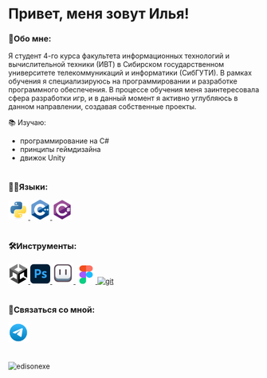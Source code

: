 <h1 align="left">Привет, меня зовут Илья!</h1>

<h3 align="left">📌Обо мне:</h3>
<p>Я студент 4-го курса факультета информационных технологий и вычислительной техники (ИВТ) в Сибирском государственном университете телекоммуникаций и информатики (СибГУТИ). В рамках обучения я специализируюсь на программировании и разработке программного обеспечения.
В процессе обучения меня заинтересовала сфера разработки игр, и в данный момент я активно углубляюсь в данном направлении, создавая собственные проекты.</p>

📚 Изучаю:
  * программирование на C# 
  * принципы геймдизайна
  * движок Unity

#
<h3 align="left">👨‍💻Языки:</h3>
<p align="left"> <a href="https://metanit.com/python/tutorial/" target="_blank" rel="noreferrer"> <img src="https://raw.githubusercontent.com/devicons/devicon/master/icons/python/python-original.svg" alt="python" width="40" height="40"/> </a> <a href="https://metanit.com/cpp/tutorial/" target="_blank" rel="noreferrer"> <img src="https://raw.githubusercontent.com/devicons/devicon/master/icons/cplusplus/cplusplus-original.svg" alt="cplusplus" width="40" height="40"/> </a> <a href="https://metanit.com/sharp/tutorial/" target="_blank" rel="noreferrer"> <img src="https://raw.githubusercontent.com/devicons/devicon/master/icons/csharp/csharp-original.svg" alt="csharp" width="40" height="40"/> </a>

#
<h3 align="left">🛠️Инструменты:</h3>
<a href="https://unity.com/ru" target="_blank" rel="noreferrer"> <img src="https://raw.githubusercontent.com/devicons/devicon/master/icons/unity/unity-original.svg" alt="unity" width="40" height="40"/> </a> <a href="https://www.adobe.com/ru/products/photoshop.html" target="_blank" rel="noreferrer"> <img src="https://raw.githubusercontent.com/devicons/devicon/master/icons/photoshop/photoshop-original.svg" alt="photoshop" width="40" height="40"/> </a> <a href="https://www.aseprite.org" target="_blank" rel="noreferrer"> <img src="https://raw.githubusercontent.com/edisonexe/edisonexe/master/aseprite.png" alt="aseprite" width="43" height="43"/> </a> <a href="https://www.figma.com/" target="_blank" rel="noreferrer"> <img src="https://raw.githubusercontent.com/devicons/devicon/master/icons/figma/figma-original.svg" alt="figma" width="40" height="37"/> </a> <a href="https://git-scm.com/" target="_blank" rel="noreferrer"> <img src="https://www.vectorlogo.zone/logos/git-scm/git-scm-icon.svg" alt="git" width="40" height="40"/> </a> </p>


#
<h3 align="left">🤝Связаться со мной:</h3>
<p align="left">
<a href="https://t.me/iluha_rdkn" target="blank"><img align="center" src="https://raw.githubusercontent.com/edisonexe/edisonexe/master/telegram.svg" alt="телега" height="40" width="40" /></a>
</p>

#
<p align="left"> <img src="https://komarev.com/ghpvc/?username=edisonexe&label=Profile%20views&color=019ac1&style=flat" alt="edisonexe" /> </p
